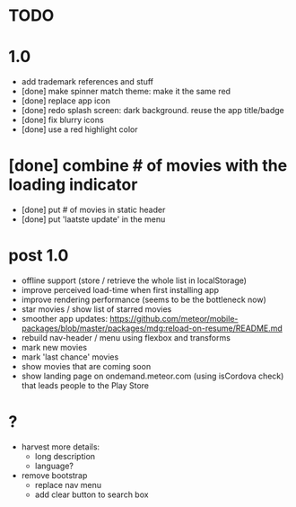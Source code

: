 TODO
====

# 1.0

  * add trademark references and stuff
  * [done] make spinner match theme: make it the same red
  * [done] replace app icon 
  * [done] redo splash screen: dark background. reuse the app title/badge
  * [done] fix blurry icons
  * [done] use a red highlight color
  # [done] combine # of movies with the loading indicator
  * [done] put # of movies in static header 
  * [done] put 'laatste update' in the menu

# post 1.0
  * offline support (store / retrieve the whole list in localStorage)
  * improve perceived load-time when first installing app
  * improve rendering performance (seems to be the bottleneck now)
  * star movies / show list of starred movies
  * smoother app updates: https://github.com/meteor/mobile-packages/blob/master/packages/mdg:reload-on-resume/README.md
  * rebuild nav-header / menu using flexbox and transforms
  * mark new movies
  * mark 'last chance' movies 
  * show movies that are coming soon
  * show landing page on ondemand.meteor.com (using isCordova check) that leads people to the Play Store

# ?

* harvest more details:
  * long description
  * language?
* remove bootstrap
  * replace nav menu
  * add clear button to search box
